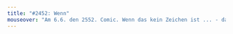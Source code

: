 ```yaml
---
title: "#2452: Wenn"
mouseover: "Am 6.6. den 2552. Comic. Wenn das kein Zeichen ist ... - dann ist es vermutlich kein Zeichen."
---
```

